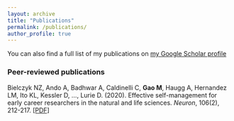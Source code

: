 ```yaml
---
layout: archive
title: "Publications"
permalink: /publications/
author_profile: true
---
```


You can also find a full list of my publications on [my Google Scholar profile](https://scholar.google.com.hk/citations?user=jcw_CZkAAAAJ&hl=en)


### Peer-reviewed publications
Bielczyk NZ, Ando A, Badhwar A, Caldinelli C, **Gao M**, Haugg A, Hernandez LM, Ito KL, Kessler D, …, Lurie D. (2020). Effective self-management for early career researchers in the natural and life sciences. *Neuron*, 106(2), 212-217. [[PDF]](https://mengxiagao.github.io/files/bielczyketal2020_Neuron.pdf)
